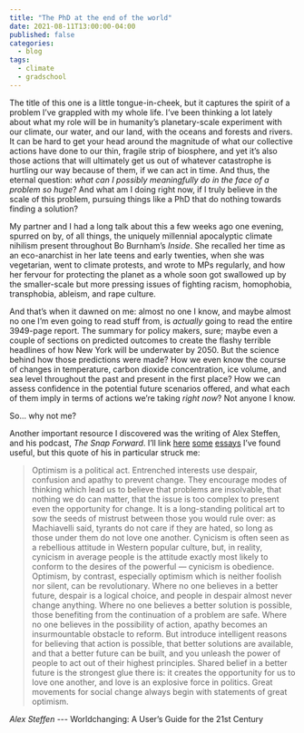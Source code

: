 ```yaml
---
title: "The PhD at the end of the world"
date: 2021-08-11T13:00:00-04:00
published: false
categories:
  - blog
tags:
  - climate
  - gradschool
---
```


The title of this one is a little tongue-in-cheek, but it captures the spirit of a problem I’ve grappled with my whole life. I’ve been thinking a lot lately about what my role will be in humanity’s planetary-scale experiment with our climate, our water, and our land, with the oceans and forests and rivers. It can be hard to get your head around the magnitude of what our collective actions have done to our thin, fragile strip of biosphere, and yet it’s also those actions that will ultimately get us out of whatever catastrophe is hurtling our way because of them, if we can act in time. And thus, the eternal question: _what can I possibly meaningfully do in the face of a problem so huge_? And what am I doing right now, if I truly believe in the scale of this problem, pursuing things like a PhD that do nothing towards finding a solution?

My partner and I had a long talk about this a few weeks ago one evening, spurred on by, of all things, the uniquely millennial apocalyptic climate nihilism present throughout Bo Burnham’s _Inside_. She recalled her time as an eco-anarchist in her late teens and early twenties, when she was vegetarian, went to climate protests, and wrote to MPs regularly, and how her fervour for protecting the planet as a whole soon got swallowed up by the smaller-scale but more pressing issues of fighting racism, homophobia, transphobia, ableism, and rape culture. 



And that’s when it dawned on me: almost no one I know, and maybe almost no one I’m even going to read stuff from, is _actually_ going to read the entire 3949-page report. The summary for policy makers, sure; maybe even a couple of sections on predicted outcomes to create the flashy terrible headlines of how New York will be underwater by 2050. But the science behind how those predictions were made? How we even know the course of changes in temperature, carbon dioxide concentration, ice volume, and sea level throughout the past and present in the first place? How we can assess confidence in the potential future scenarios offered, and what each of them imply in terms of actions we’re taking _right now_? Not anyone I know.

So... why not me?




Another important resource I discovered was the writing of Alex Steffen, and his podcast, _The Snap Forward_. I’ll link [here]( https://alexsteffen.substack.com/p/were-not-yet-ready-for-whats-already) [some]( https://medium.com/@AlexSteffen/the-politics-of-optimism-37a5006e8ba8) [essays]( https://alexsteffen.substack.com/p/discontinuity-is-the-job) I’ve found useful, but this quote of his in particular struck me:

> Optimism is a political act.
> Entrenched interests use despair, confusion and apathy to prevent change. They encourage modes of thinking which lead us to believe that problems are insolvable, that nothing we do can matter, that the issue is too complex to present even the opportunity for change. It is a long-standing political art to sow the seeds of mistrust between those you would rule over: as Machiavelli said, tyrants do not care if they are hated, so long as those under them do not love one another. Cynicism is often seen as a rebellious attitude in Western popular culture, but, in reality, cynicism in average people is the attitude exactly most likely to conform to the desires of the powerful — cynicism is obedience.
> Optimism, by contrast, especially optimism which is neither foolish nor silent, can be revolutionary. Where no one believes in a better future, despair is a logical choice, and people in despair almost never change anything. Where no one believes a better solution is possible, those benefiting from the continuation of a problem are safe. Where no one believes in the possibility of action, apathy becomes an insurmountable obstacle to reform. But introduce intelligent reasons for believing that action is possible, that better solutions are available, and that a better future can be built, and you unleash the power of people to act out of their highest principles. Shared belief in a better future is the strongest glue there is: it creates the opportunity for us to love one another, and love is an explosive force in politics.
> Great movements for social change always begin with statements of great optimism.

<cite>Alex Steffen</cite> --- Worldchanging: A User’s Guide for the 21st Century




